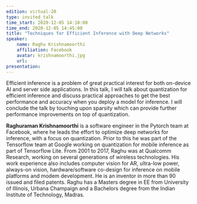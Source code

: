 ```yaml
---
edition: virtual-20
type: invited_talk
time_start: 2020-12-05 14:10:00
time_end: 2020-12-05 14:45:00
title: "Techniques for Efficient Inference with Deep Networks"
speaker:
    name: Raghu Krishnamoorthi 
    affiliation: Facebook
    avatar: krishnamoorthi.jpg
    url: 
presentation: 
---
```

Efficient inference is a problem of great practical interest for both on-device AI and server side applications. In this talk, I will talk about quantization for efficient inference and discuss practical approaches to get the best performance and accuracy when you deploy a model for inference. I will conclude the talk by touching upon sparsity which can provide further performance improvements on top of quantization.  

**Raghuraman Krishnamoorthi** is a software engineer in the Pytorch team at Facebook, where he leads the effort to optimize deep networks for inference, with a focus on quantization. Prior to this he was part of the Tensorflow team at Google working on quantization for mobile inference as part of Tensorflow Lite. From 2001 to 2017, Raghu was at Qualcomm Research, working on several generations of wireless technologies. His work experience also includes computer vision for AR, ultra-low power, always-on vision, hardware/software co-design for inference on mobile platforms and modem development. He is an inventor in more than 90 issued and filed patents. Raghu has a Masters degree in EE from University of Illinois, Urbana Champaign and a Bachelors degree from the Indian Institute of Technology, Madras. 